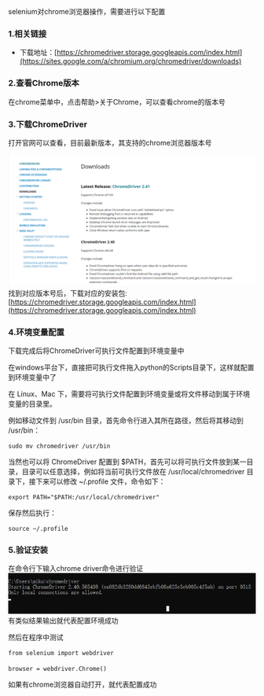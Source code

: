 selenium对chrome浏览器操作，需要进行以下配置

### 1.相关链接

* 下载地址：[https://chromedriver.storage.googleapis.com/index.html](https://sites.google.com/a/chromium.org/chromedriver/downloads)

### 2.查看Chrome版本

在chrome菜单中，点击帮助&gt;关于Chrome，可以查看chrome的版本号

### 3.下载ChromeDriver

打开官网可以查看，目前最新版本，其支持的chrome浏览器版本号

![](/assets/1.2.3-1.png)找到对应版本号后，下载对应的安装包:[https://chromedriver.storage.googleapis.com/index.html](https://chromedriver.storage.googleapis.com/index.html)

### 4.环境变量配置

下载完成后将ChromeDriver可执行文件配置到环境变量中

在windows平台下，直接把可执行文件拖入python的Scripts目录下，这样就配置到环境变量中了

在 Linux、Mac 下，需要将可执行文件配置到环境变量或将文件移动到属于环境变量的目录里。

例如移动文件到 /usr/bin 目录，首先命令行进入其所在路径，然后将其移动到 /usr/bin：

```
sudo mv chromedriver /usr/bin
```

当然也可以将 ChromeDriver 配置到 $PATH，首先可以将可执行文件放到某一目录，目录可以任意选择，例如将当前可执行文件放在 /usr/local/chromedriver 目录下，接下来可以修改 ~/.profile 文件，命令如下：

```
export PATH="$PATH:/usr/local/chromedriver"
```

保存然后执行：

```
source ~/.profile
```

### 5.验证安装

在命令行下输入chrome driver命令进行验证![](/assets/2.1.3-2.png)有类似结果输出就代表配置环境成功

然后在程序中测试

```
from selenium import webdriver

browser = webdriver.Chrome()
```

如果有chrome浏览器自动打开，就代表配置成功

